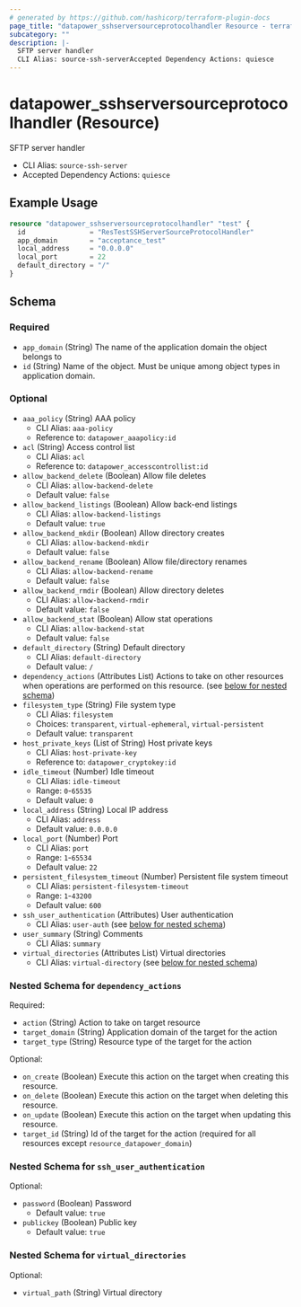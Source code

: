 ```yaml
---
# generated by https://github.com/hashicorp/terraform-plugin-docs
page_title: "datapower_sshserversourceprotocolhandler Resource - terraform-provider-datapower"
subcategory: ""
description: |-
  SFTP server handler
  CLI Alias: source-ssh-serverAccepted Dependency Actions: quiesce
---
```


# datapower_sshserversourceprotocolhandler (Resource)

SFTP server handler
  - CLI Alias: `source-ssh-server`
  - Accepted Dependency Actions: `quiesce`

## Example Usage

```terraform
resource "datapower_sshserversourceprotocolhandler" "test" {
  id                = "ResTestSSHServerSourceProtocolHandler"
  app_domain        = "acceptance_test"
  local_address     = "0.0.0.0"
  local_port        = 22
  default_directory = "/"
}
```

<!-- schema generated by tfplugindocs -->
## Schema

### Required

- `app_domain` (String) The name of the application domain the object belongs to
- `id` (String) Name of the object. Must be unique among object types in application domain.

### Optional

- `aaa_policy` (String) AAA policy
  - CLI Alias: `aaa-policy`
  - Reference to: `datapower_aaapolicy:id`
- `acl` (String) Access control list
  - CLI Alias: `acl`
  - Reference to: `datapower_accesscontrollist:id`
- `allow_backend_delete` (Boolean) Allow file deletes
  - CLI Alias: `allow-backend-delete`
  - Default value: `false`
- `allow_backend_listings` (Boolean) Allow back-end listings
  - CLI Alias: `allow-backend-listings`
  - Default value: `true`
- `allow_backend_mkdir` (Boolean) Allow directory creates
  - CLI Alias: `allow-backend-mkdir`
  - Default value: `false`
- `allow_backend_rename` (Boolean) Allow file/directory renames
  - CLI Alias: `allow-backend-rename`
  - Default value: `false`
- `allow_backend_rmdir` (Boolean) Allow directory deletes
  - CLI Alias: `allow-backend-rmdir`
  - Default value: `false`
- `allow_backend_stat` (Boolean) Allow stat operations
  - CLI Alias: `allow-backend-stat`
  - Default value: `false`
- `default_directory` (String) Default directory
  - CLI Alias: `default-directory`
  - Default value: `/`
- `dependency_actions` (Attributes List) Actions to take on other resources when operations are performed on this resource. (see [below for nested schema](#nestedatt--dependency_actions))
- `filesystem_type` (String) File system type
  - CLI Alias: `filesystem`
  - Choices: `transparent`, `virtual-ephemeral`, `virtual-persistent`
  - Default value: `transparent`
- `host_private_keys` (List of String) Host private keys
  - CLI Alias: `host-private-key`
  - Reference to: `datapower_cryptokey:id`
- `idle_timeout` (Number) Idle timeout
  - CLI Alias: `idle-timeout`
  - Range: `0`-`65535`
  - Default value: `0`
- `local_address` (String) Local IP address
  - CLI Alias: `address`
  - Default value: `0.0.0.0`
- `local_port` (Number) Port
  - CLI Alias: `port`
  - Range: `1`-`65534`
  - Default value: `22`
- `persistent_filesystem_timeout` (Number) Persistent file system timeout
  - CLI Alias: `persistent-filesystem-timeout`
  - Range: `1`-`43200`
  - Default value: `600`
- `ssh_user_authentication` (Attributes) User authentication
  - CLI Alias: `user-auth` (see [below for nested schema](#nestedatt--ssh_user_authentication))
- `user_summary` (String) Comments
  - CLI Alias: `summary`
- `virtual_directories` (Attributes List) Virtual directories
  - CLI Alias: `virtual-directory` (see [below for nested schema](#nestedatt--virtual_directories))

<a id="nestedatt--dependency_actions"></a>
### Nested Schema for `dependency_actions`

Required:

- `action` (String) Action to take on target resource
- `target_domain` (String) Application domain of the target for the action
- `target_type` (String) Resource type of the target for the action

Optional:

- `on_create` (Boolean) Execute this action on the target when creating this resource.
- `on_delete` (Boolean) Execute this action on the target when deleting this resource.
- `on_update` (Boolean) Execute this action on the target when updating this resource.
- `target_id` (String) Id of the target for the action (required for all resources except `resource_datapower_domain`)


<a id="nestedatt--ssh_user_authentication"></a>
### Nested Schema for `ssh_user_authentication`

Optional:

- `password` (Boolean) Password
  - Default value: `true`
- `publickey` (Boolean) Public key
  - Default value: `true`


<a id="nestedatt--virtual_directories"></a>
### Nested Schema for `virtual_directories`

Optional:

- `virtual_path` (String) Virtual directory
